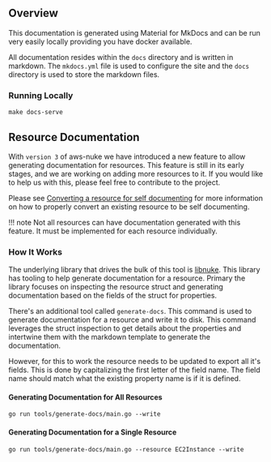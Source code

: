## Overview

This documentation is generated using Material for MkDocs and can be run very easily locally providing you have docker
available.

All documentation resides within the `docs` directory and is written in markdown. The `mkdocs.yml` file is used to
configure the site and the `docs` directory is used to store the markdown files.

### Running Locally

```console
make docs-serve
```

## Resource Documentation

With `version 3` of aws-nuke we have introduced a new feature to allow generating documentation for resources. This
feature is still in its early stages, and we are working on adding more resources to it. If you would like to help us
with this, please feel free to contribute to the project.

Please see [Converting a resource for self documenting](resources.md#converting-a-resource-for-self-documenting) for
more information on how to properly convert an existing resource to be self documenting.

!!! note
    Not all resources can have documentation generated with this feature. It must be implemented for each resource
    individually.

### How It Works

The underlying library that drives the bulk of this tool is [libnuke](https://github.com/ekristen/libnuke). This library
has tooling to help generate documentation for a resource. Primary the library focuses on inspecting the resource struct
and generating documentation based on the fields of the struct for properties.

There's an additional tool called `generate-docs`. This command is used to generate documentation for a resource and
write it to disk. This command leverages the struct inspection to get details about the properties and intertwine them
with the markdown template to generate the documentation.

However, for this to work the resource needs to be updated to export all it's fields. This is done by capitalizing the
first letter of the field name. The field name should match what the existing property name is if it is defined.

#### Generating Documentation for All Resources

```console
go run tools/generate-docs/main.go --write
```

#### Generating Documentation for a Single Resource

```console
go run tools/generate-docs/main.go --resource EC2Instance --write
```
